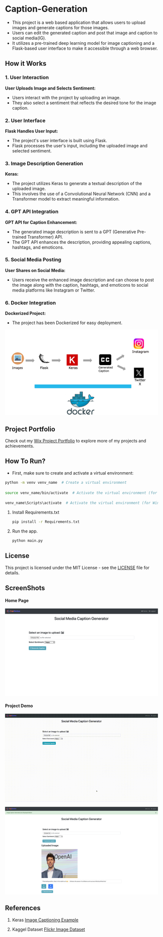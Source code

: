 # Caption-Generation
- This project is a web based application that allows users to upload images and generate captions for those images. 
- Users can edit the generated caption and post that image and caption to social media(IG).
- It utilizes a pre-trained deep learning model for image captioning and a Flask-based user interface to make it accessible through a web browser.

## How it Works

### 1. User Interaction

 **User Uploads Image and Selects Sentiment:**
   - Users interact with the project by uploading an image.
   - They also select a sentiment that reflects the desired tone for the image caption.

### 2. User Interface

 **Flask Handles User Input:**
   - The project's user interface is built using Flask.
   - Flask processes the user's input, including the uploaded image and selected sentiment.

### 3. Image Description Generation

 **Keras:**
   - The project utilizes Keras to generate a textual description of the uploaded image.
   - This involves the use of a Convolutional Neural Network (CNN) and a Transformer model to extract meaningful information.

### 4. GPT API Integration

 **GPT API for Caption Enhancement:**
   - The generated image description is sent to a GPT (Generative Pre-trained Transformer) API.
   - The GPT API enhances the description, providing appealing captions, hashtags, and emoticons.

### 5. Social Media Posting

 **User Shares on Social Media:**
   - Users receive the enhanced image description and can choose to post the image along with the caption, hashtags, and emoticons to social media platforms like Instagram or Twitter.

### 6. Docker Integration

 **Dockerized Project:**
   - The project has been Dockerized for easy deployment.

![Working](Working.jpeg)

## Project Portfolio

Check out my [Wix Project Portfolio](https://sdntbhardwaj.wixsite.com/cap-genius) to explore more of my projects and achievements.

## How To Run?

- First, make sure to create and activate a virtual environment:

```bash
python -m venv venv_name  # Create a virtual environment

source venv_name/bin/activate  # Activate the virtual environment (for macOS/Linux)
      
venv_name\Scripts\activate  # Activate the virtual environment (for Windows) 
```
1. Install Requirements.txt

    ```bash 
    pip install -r Requirements.txt
    ```

2. Run the app.

      ```bash
      python main.py
      ```

## License

This project is licensed under the MIT License - see the [LICENSE](LICENSE) file for details.

## ScreenShots

#### Home Page
![Home Page](Homepage.PNG)

#### Project Demo
![Demo](Demo.gif)

![Demo1](Demo1.png)

## References

1. Keras [Image Captioning Example](https://keras.io/examples/vision/image_captioning/)

2. Kaggel Dataset [Flickr Image Dataset](https://www.kaggle.com/datasets/hsankesara/flickr-image-dataset)
